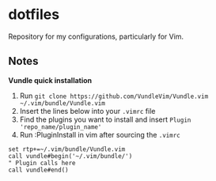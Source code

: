 # dotfiles

Repository for my configurations, particularly for Vim.

## Notes

**Vundle quick installation**

1. Run `git clone https://github.com/VundleVim/Vundle.vim ~/.vim/bundle/Vundle.vim`
2. Insert the lines below into your `.vimrc` file
3. Find the plugins you want to install and insert `Plugin 'repo_name/plugin_name'`
4. Run :PluginInstall in vim after sourcing the `.vimrc`

```vimscript
set rtp+=~/.vim/bundle/Vundle.vim
call vundle#begin('~/.vim/bundle/')
" Plugin calls here
call vundle#end()
```

